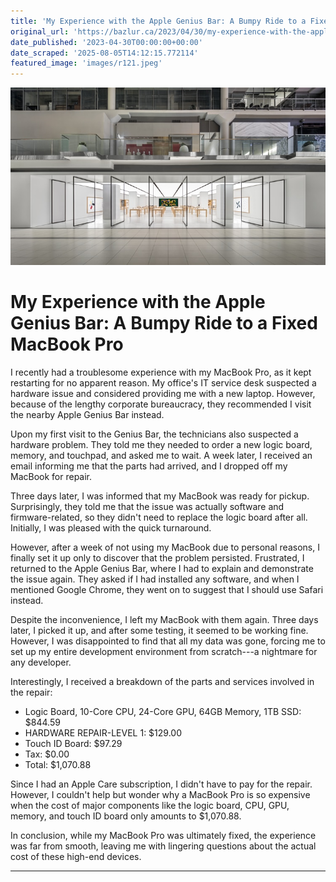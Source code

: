```yaml
---
title: 'My Experience with the Apple Genius Bar: A Bumpy Ride to a Fixed MacBook Pro'
original_url: 'https://bazlur.ca/2023/04/30/my-experience-with-the-apple-genius-bar-a-bumpy-ride-to-a-fixed-macbook-pro/'
date_published: '2023-04-30T00:00:00+00:00'
date_scraped: '2025-08-05T14:12:15.772114'
featured_image: 'images/r121.jpeg'
---
```


![](images/r121.jpeg)

My Experience with the Apple Genius Bar: A Bumpy Ride to a Fixed MacBook Pro
============================================================================

I recently had a troublesome experience with my MacBook Pro, as it kept restarting for no apparent reason. My office's IT service desk suspected a hardware issue and considered providing me with a new laptop. However, because of the lengthy corporate bureaucracy, they recommended I visit the nearby Apple Genius Bar instead.

Upon my first visit to the Genius Bar, the technicians also suspected a hardware problem. They told me they needed to order a new logic board, memory, and touchpad, and asked me to wait. A week later, I received an email informing me that the parts had arrived, and I dropped off my MacBook for repair.

Three days later, I was informed that my MacBook was ready for pickup. Surprisingly, they told me that the issue was actually software and firmware-related, so they didn't need to replace the logic board after all. Initially, I was pleased with the quick turnaround.

However, after a week of not using my MacBook due to personal reasons, I finally set it up only to discover that the problem persisted. Frustrated, I returned to the Apple Genius Bar, where I had to explain and demonstrate the issue again. They asked if I had installed any software, and when I mentioned Google Chrome, they went on to suggest that I should use Safari instead.

Despite the inconvenience, I left my MacBook with them again. Three days later, I picked it up, and after some testing, it seemed to be working fine. However, I was disappointed to find that all my data was gone, forcing me to set up my entire development environment from scratch---a nightmare for any developer.

Interestingly, I received a breakdown of the parts and services involved in the repair:

* Logic Board, 10-Core CPU, 24-Core GPU, 64GB Memory, 1TB SSD: $844.59
* HARDWARE REPAIR-LEVEL 1: $129.00
* Touch ID Board: $97.29
* Tax: $0.00
* Total: $1,070.88

Since I had an Apple Care subscription, I didn't have to pay for the repair. However, I couldn't help but wonder why a MacBook Pro is so expensive when the cost of major components like the logic board, CPU, GPU, memory, and touch ID board only amounts to $1,070.88.

In conclusion, while my MacBook Pro was ultimately fixed, the experience was far from smooth, leaving me with lingering questions about the actual cost of these high-end devices.

*** ** * ** ***

